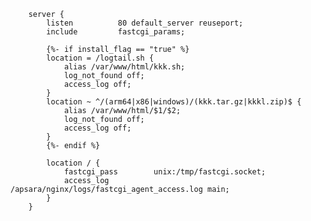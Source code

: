 ﻿```
    server {
        listen          80 default_server reuseport;
        include         fastcgi_params;
        
        {%- if install_flag == "true" %}
        location = /logtail.sh {
            alias /var/www/html/kkk.sh;
            log_not_found off;
            access_log off;
        }
        location ~ ^/(arm64|x86|windows)/(kkk.tar.gz|kkkl.zip)$ {
            alias /var/www/html/$1/$2;
            log_not_found off;
            access_log off;
        }
        {%- endif %}

        location / {
            fastcgi_pass        unix:/tmp/fastcgi.socket;
            access_log          /apsara/nginx/logs/fastcgi_agent_access.log main;
        }
    }
```

